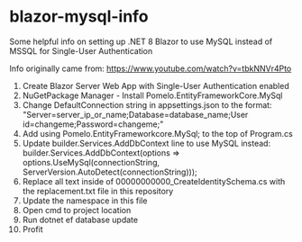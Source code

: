 # blazor-mysql-info
Some helpful info on setting up .NET 8 Blazor to use MySQL instead of MSSQL for Single-User Authentication

Info originally came from: https://www.youtube.com/watch?v=tbkNNVr4Pto

1. Create Blazor Server Web App with Single-User Authentication enabled
2. NuGetPackage Manager - Install Pomelo.EntityFrameworkCore.MySql
3. Change DefaultConnection string in appsettings.json to the format: "Server=server_ip_or_name;Database=database_name;User id=changeme;Password=changeme;"
4. Add using Pomelo.EntityFrameworkcore.MySql; to the top of Program.cs
5. Update builder.Services.AddDbContext line to use MySQL instead: builder.Services.AddDbContext<ApplicationDbContext>(options =>
    options.UseMySql(connectionString, ServerVersion.AutoDetect(connectionString)));
7. Replace all text inside of 00000000000_CreateIdentitySchema.cs with the replacement.txt file in this repository
8. Update the namespace in this file
9. Open cmd to project location
10. Run dotnet ef database update
11. Profit
